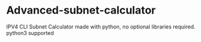 # Advanced-subnet-calculator
IPV4 CLI Subnet Calculator made with python, no optional libraries required. python3 supported
